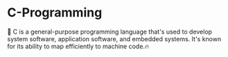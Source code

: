 # C-Programming
🤖 C is a general-purpose programming language that's used to develop system software, application software, and embedded systems. It's known for its ability to map efficiently to machine code.🔥
